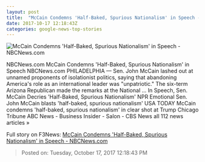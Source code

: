 ```yaml
---
layout: post
title:  "McCain Condemns 'Half-Baked, Spurious Nationalism' in Speech - NBCNews.com"
date: 2017-10-17 12:18:43Z
categories: google-news-top-stories
---
```


![McCain Condemns 'Half-Baked, Spurious Nationalism' in Speech - NBCNews.com](https://media4.s-nbcnews.com/j/newscms/2017_42/2191721/2017-10-17t013018z_37839777_rc15d64ae180_rtrmadp_3_usa-johnmccain_1_d71b9a590728038d0c360f337b958927.nbcnews-fp-1200-630.jpg)

NBCNews.com McCain Condemns 'Half-Baked, Spurious Nationalism' in Speech NBCNews.com PHILADELPHIA — Sen. John McCain lashed out at unnamed proponents of isolationist politics, saying that abandoning America's role as an international leader was "unpatriotic." The six-term Arizona Republican made the remarks at the National ... In Speech, Sen. McCain Decries 'Half-Baked, Spurious Nationalism' NPR Emotional Sen. John McCain blasts 'half-baked, spurious nationalism' USA TODAY McCain condemns 'half-baked, spurious nationalism' in clear shot at Trump Chicago Tribune ABC News - Business Insider - Salon - CBS News all 112 news articles »


Full story on F3News: [McCain Condemns 'Half-Baked, Spurious Nationalism' in Speech - NBCNews.com](http://www.f3nws.com/n/aJsz2C)

> Posted on: Tuesday, October 17, 2017 12:18:43 PM
